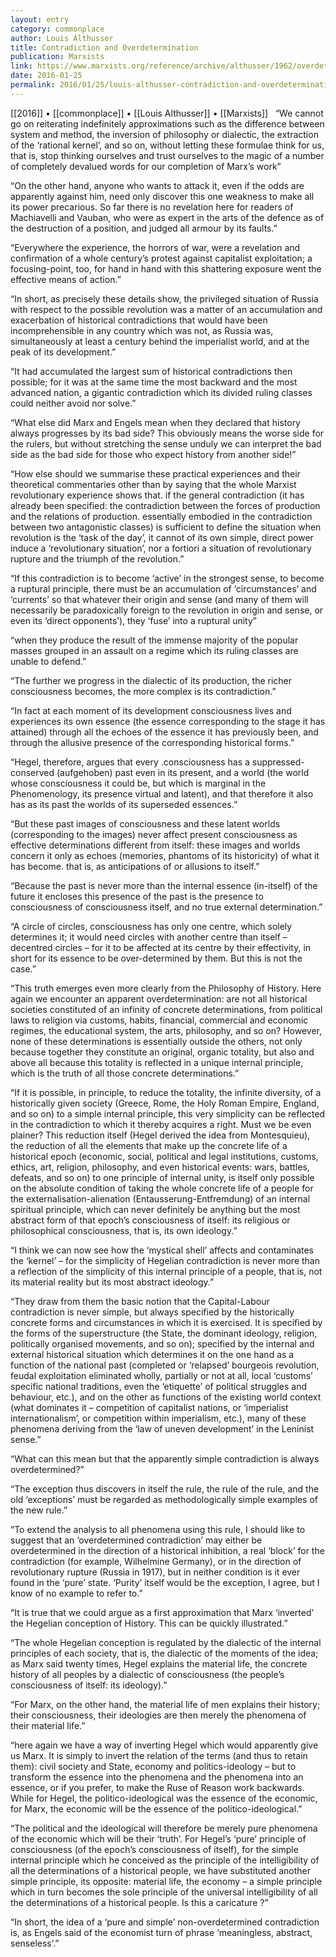 ```yaml
---
layout: entry
category: commonplace
author: Louis Althusser
title: Contradiction and Overdetermination
publication: Marxists
link: https://www.marxists.org/reference/archive/althusser/1962/overdetermination.htm
date: 2016-01-25
permalink: 2016/01/25/louis-althusser-contradiction-and-overdetermination
---
```


[[2016]] • [[commonplace]] • [[Louis Althusser]] • [[Marxists]]
 
“We cannot go on reiterating indefinitely approximations such as the difference between system and method, the inversion of philosophy or dialectic, the extraction of the ‘rational kernel’, and so on, without letting these formulae think for us, that is, stop thinking ourselves and trust ourselves to the magic of a number of completely devalued words for our completion of Marx’s work”

“On the other hand, anyone who wants to attack it, even if the odds are apparently against him, need only discover this one weakness to make all its power precarious. So far there is no revelation here for readers of Machiavelli and Vauban, who were as expert in the arts of the defence as of the destruction of a position, and judged all armour by its faults.”

“Everywhere the experience, the horrors of war, were a revelation and confirmation of a whole century’s protest against capitalist exploitation; a focusing-point, too, for hand in hand with this shattering exposure went the effective means of action.”

“In short, as precisely these details show, the privileged situation of Russia with respect to the possible revolution was a matter of an accumulation and exacerbation of historical contradictions that would have been incomprehensible in any country which was not, as Russia was, simultaneously at least a century behind the imperialist world, and at the peak of its development.”

“It had accumulated the largest sum of historical contradictions then possible; for it was at the same time the most backward and the most advanced nation, a gigantic contradiction which its divided ruling classes could neither avoid nor solve.”

“What else did Marx and Engels mean when they declared that history always progresses by its bad side? This obviously means the worse side for the rulers, but without stretching the sense unduly we can interpret the bad side as the bad side for those who expect history from another side!”

“How else should we summarise these practical experiences and their theoretical commentaries other than by saying that the whole Marxist revolutionary experience shows that. if the general contradiction (it has already been specified: the contradiction between the forces of production and the relations of production. essentially embodied in the contradiction between two antagonistic classes) is sufficient to define the situation when revolution is the ‘task of the day’, it cannot of its own simple, direct power induce a ‘revolutionary situation’, nor a fortiori a situation of revolutionary rupture and the triumph of the revolution.”

“If this contradiction is to become ‘active’ in the strongest sense, to become a ruptural principle, there must be an accumulation of ‘circumstances’ and ‘currents’ so that whatever their origin and sense (and many of them will necessarily be paradoxically foreign to the revolution in origin and sense, or even its ‘direct opponents’), they ‘fuse’ into a ruptural unity”

“when they produce the result of the immense majority of the popular masses grouped in an assault on a regime which its ruling classes are unable to defend.”

“The further we progress in the dialectic of its production, the richer consciousness becomes, the more complex is its contradiction.”

“In fact at each moment of its development consciousness lives and experiences its own essence (the essence corresponding to the stage it has attained) through all the echoes of the essence it has previously been, and through the allusive presence of the corresponding historical forms.”

“Hegel, therefore, argues that every .consciousness has a suppressed-conserved (aufgehoben) past even in its present, and a world (the world whose consciousness it could be, but which is marginal in the Phenomenology, its presence virtual and latent), and that therefore it also has as its past the worlds of its superseded essences.”

“But these past images of consciousness and these latent worlds (corresponding to the images) never affect present consciousness as effective determinations different from itself: these images and worlds concern it only as echoes (memories, phantoms of its historicity) of what it has become. that is, as anticipations of or allusions to itself.”

“Because the past is never more than the internal essence (in-itself) of the future it encloses this presence of the past is the presence to consciousness of consciousness itself, and no true external determination.”

“A circle of circles, consciousness has only one centre, which solely determines it; it would need circles with another centre than itself – decentred circles – for it to be affected at its centre by their effectivity, in short for its essence to be over-determined by them. But this is not the case.”

“This truth emerges even more clearly from the Philosophy of History. Here again we encounter an apparent overdetermination: are not all historical societies constituted of an infinity of concrete determinations, from political laws to religion via customs, habits, financial, commercial and economic regimes, the educational system, the arts, philosophy, and so on? However, none of these determinations is essentially outside the others, not only because together they constitute an original, organic totality, but also and above all because this totality is reflected in a unique internal principle, which is the truth of all those concrete determinations.”

“If it is possible, in principle, to reduce the totality, the infinite diversity, of a historically given society (Greece, Rome, the Holy Roman Empire, England, and so on) to a simple internal principle, this very simplicity can be reflected in the contradiction to which it thereby acquires a right. Must we be even plainer? This reduction itself (Hegel derived the idea from Montesquieu), the reduction of all the elements that make up the concrete life of a historical epoch (economic, social, political and legal institutions, customs, ethics, art, religion, philosophy, and even historical events: wars, battles, defeats, and so on) to one principle of internal unity, is itself only possible on the absolute condition of taking the whole concrete life of a people for the externalisation-alienation (Entausserung-Entfremdung) of an internal spiritual principle, which can never definitely be anything but the most abstract form of that epoch’s consciousness of itself: its religious or philosophical consciousness, that is, its own ideology.”

“I think we can now see how the ‘mystical shell’ affects and contaminates the ‘kernel’ – for the simplicity of Hegelian contradiction is never more than a reflection of the simplicity of this internal principle of a people, that is, not its material reality but its most abstract ideology.”

“They draw from them the basic notion that the Capital-Labour contradiction is never simple, but always specified by the historically concrete forms and circumstances in which it is exercised. It is specified by the forms of the superstructure (the State, the dominant ideology, religion, politically organised movements, and so on); specified by the internal and external historical situation which determines it on the one hand as a function of the national past (completed or ‘relapsed’ bourgeois revolution, feudal exploitation eliminated wholly, partially or not at all, local ‘customs’ specific national traditions, even the ‘etiquette’ of political struggles and behaviour, etc.), and on the other as functions of the existing world context (what dominates it – competition of capitalist nations, or ‘imperialist internationalism’, or competition within imperialism, etc.), many of these phenomena deriving from the ‘law of uneven development’ in the Leninist sense.”

“What can this mean but that the apparently simple contradiction is always overdetermined?”

“The exception thus discovers in itself the rule, the rule of the rule, and the old ‘exceptions’ must be regarded as methodologically simple examples of the new rule.”

“To extend the analysis to all phenomena using this rule, I should like to suggest that an ‘overdetermined contradiction’ may either be overdetermined in the direction of a historical inhibition, a real ‘block’ for the contradiction (for example, Wilhelmine Germany), or in the direction of revolutionary rupture (Russia in 1917), but in neither condition is it ever found in the ‘pure’ state. ‘Purity’ itself would be the exception, I agree, but I know of no example to refer to.”

“It is true that we could argue as a first approximation that Marx ‘inverted’ the Hegelian conception of History. This can be quickly illustrated.”

“The whole Hegelian conception is regulated by the dialectic of the internal principles of each society, that is, the dialectic of the moments of the idea; as Marx said twenty times, Hegel explains the material life, the concrete history of all peoples by a dialectic of consciousness (the people’s consciousness of itself: its ideology).”

“For Marx, on the other hand, the material life of men explains their history; their consciousness, their ideologies are then merely the phenomena of their material life.”

“here again we have a way of inverting Hegel which would apparently give us Marx. It is simply to invert the relation of the terms (and thus to retain them): civil society and State, economy and politics-ideology – but to transform the essence into the phenomena and the phenomena into an essence, or if you prefer, to make the Ruse of Reason work backwards. While for Hegel, the politico-ideological was the essence of the economic, for Marx, the economic will be the essence of the politico-ideological.”

“The political and the ideological will therefore be merely pure phenomena of the economic which will be their ‘truth’. For Hegel’s ‘pure’ principle of consciousness (of the epoch’s consciousness of itself), for the simple internal principle which he conceived as the principle of the intelligibility of all the determinations of a historical people, we have substituted another simple principle, its opposite: material life, the economy – a simple principle which in turn becomes the sole principle of the universal intelligibility of all the determinations of a historical people. Is this a caricature ?”

“In short, the idea of a ‘pure and simple’ non-overdetermined contradiction is, as Engels said of the economist turn of phrase ‘meaningless, abstract, senseless’.”


